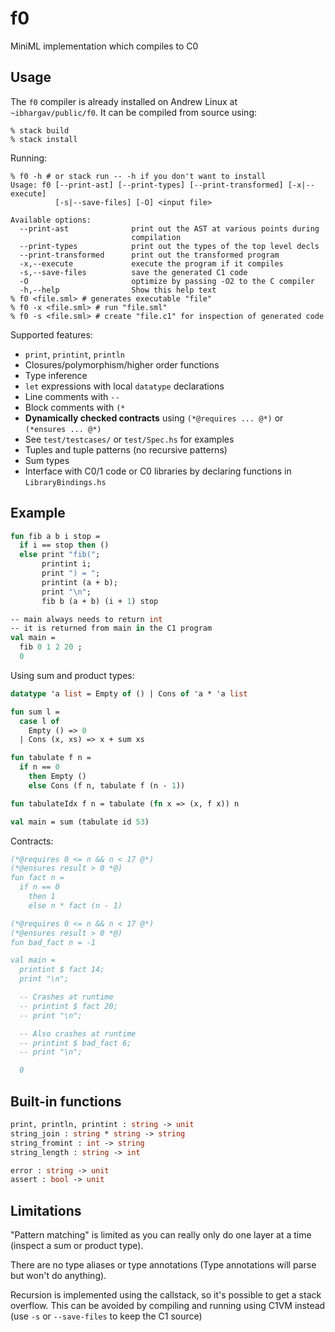# f0

MiniML implementation which compiles to C0

## Usage
The `f0` compiler is already installed on Andrew Linux at `~ibhargav/public/f0`. It can be compiled from source using:
```
% stack build
% stack install 
```

Running:
```
% f0 -h # or stack run -- -h if you don't want to install
Usage: f0 [--print-ast] [--print-types] [--print-transformed] [-x|--execute]
          [-s|--save-files] [-O] <input file>

Available options:
  --print-ast              print out the AST at various points during
                           compilation
  --print-types            print out the types of the top level decls
  --print-transformed      print out the transformed program
  -x,--execute             execute the program if it compiles
  -s,--save-files          save the generated C1 code
  -O                       optimize by passing -O2 to the C compiler
  -h,--help                Show this help text
% f0 <file.sml> # generates executable "file"
% f0 -x <file.sml> # run "file.sml"
% f0 -s <file.sml> # create "file.c1" for inspection of generated code
```

Supported features:
 - `print`, `printint`, `println`
 - Closures/polymorphism/higher order functions
 - Type inference
 - `let` expressions with local `datatype` declarations
 - Line comments with `--` 
 - Block comments with `(*` 
 - **Dynamically checked contracts** using `(*@requires ... @*)` or `(*ensures ... @*)` 
 - See `test/testcases/` or `test/Spec.hs` for examples
 - Tuples and tuple patterns (no recursive patterns)
 - Sum types
 - Interface with C0/1 code or C0 libraries by declaring functions in `LibraryBindings.hs`

## Example

```sml
fun fib a b i stop =
  if i == stop then ()
  else print "fib(";
       printint i;
       print ") = ";
       printint (a + b);
       print "\n";
       fib b (a + b) (i + 1) stop

-- main always needs to return int
-- it is returned from main in the C1 program
val main = 
  fib 0 1 2 20 ; 
  0
```

Using sum and product types:
```sml
datatype 'a list = Empty of () | Cons of 'a * 'a list 

fun sum l =
  case l of
    Empty () => 0
  | Cons (x, xs) => x + sum xs

fun tabulate f n =
  if n == 0
    then Empty ()
    else Cons (f n, tabulate f (n - 1))

fun tabulateIdx f n = tabulate (fn x => (x, f x)) n

val main = sum (tabulate id 53)
```

Contracts:
```sml
(*@requires 0 <= n && n < 17 @*)
(*@ensures result > 0 *@)
fun fact n = 
  if n == 0 
    then 1 
    else n * fact (n - 1)

(*@requires 0 <= n && n < 17 @*)
(*@ensures result > 0 *@)
fun bad_fact n = -1

val main = 
  printint $ fact 14;
  print "\n";

  -- Crashes at runtime
  -- printint $ fact 20;
  -- print "\n";

  -- Also crashes at runtime
  -- printint $ bad_fact 6;
  -- print "\n";

  0
```

## Built-in functions
```sml
print, println, printint : string -> unit 
string_join : string * string -> string
string_fromint : int -> string
string_length : string -> int

error : string -> unit
assert : bool -> unit
```

## Limitations
"Pattern matching" is limited as you can really only
do one layer at a time (inspect a sum or product type).

There are no type aliases or type annotations (Type annotations will parse but won't do anything).

Recursion is implemented using the callstack,
so it's possible to get a stack overflow. This can be avoided by
compiling and running using C1VM instead (use `-s` or `--save-files` to
keep the C1 source)
